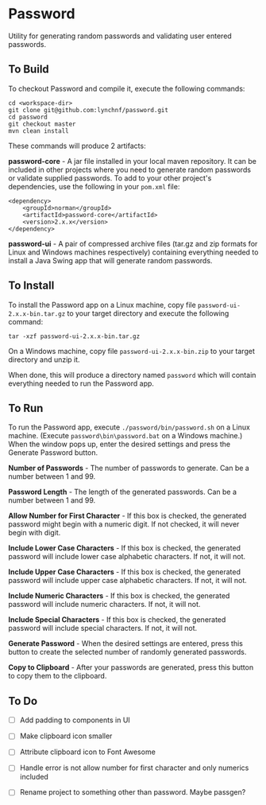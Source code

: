 # Password

Utility for generating random passwords and validating user entered passwords. 

## To Build

To checkout Password and compile it, execute the following commands:

    cd <workspace-dir>
    git clone git@github.com:lynchnf/password.git
    cd password
    git checkout master
    mvn clean install

These commands will produce 2 artifacts:

**password-core** - A jar file installed in your local maven repository. It can be included in other projects where you
need to generate random passwords or validate supplied passwords. To add to your other project's dependencies, use the
following in your `pom.xml` file:

    <dependency>
        <groupId>norman</groupId>
        <artifactId>password-core</artifactId>
        <version>2.x.x</version>
    </dependency>

**password-ui** - A pair of compressed archive files (tar.gz and zip formats for Linux and Windows machines
respectively) containing everything needed to install a Java Swing app that will generate random passwords.

## To Install

To install the Password app on a Linux machine, copy file `password-ui-2.x.x-bin.tar.gz` to your target directory and
execute the following command:

    tar -xzf password-ui-2.x.x-bin.tar.gz

On a Windows machine, copy file `password-ui-2.x.x-bin.zip` to your target directory and unzip it.

When done, this will produce a directory named `password` which will contain everything needed to run the Password app.
    
## To Run

To run the Password app, execute `./password/bin/password.sh` on a Linux machine. (Execute `password\bin\password.bat`
on a Windows machine.) When the window pops up, enter the desired settings and press the Generate Password button.

**Number of Passwords** - The number of passwords to generate. Can be a number between 1 and 99.

**Password Length** - The length of the generated passwords. Can be a number between 1 and 99.

**Allow Number for First Character** - If this box is checked, the generated password might begin with a numeric digit.
If not checked, it will never begin with digit.

**Include Lower Case Characters** - If this box is checked, the generated password will include lower case alphabetic
characters. If not, it will not.

**Include Upper Case Characters** - If this box is checked, the generated password will include upper case alphabetic
characters. If not, it will not.

**Include Numeric Characters** - If this box is checked, the generated password will include numeric characters. If not,
it will not.

**Include Special Characters** - If this box is checked, the generated password will include special characters. If not,
it will not.

**Generate Password** - When the desired settings are entered, press this button to create the selected number of
randomly generated passwords.

**Copy to Clipboard** - After your passwords are generated, press this button to copy them to the clipboard.

## To Do

- [ ] Add padding to components in UI
- [ ] Make clipboard icon smaller
- [ ] Attribute clipboard icon to Font Awesome
- [ ] Handle error is not allow number for first character and only numerics included
- [ ] Rename project to something other than password. Maybe passgen?

